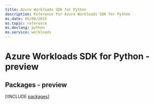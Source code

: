 ```yaml
---
title: Azure Workloads SDK for Python
description: Reference for Azure Workloads SDK for Python
ms.date: 05/06/2025
ms.topic: reference
ms.devlang: python
ms.service: workloads
---
```

# Azure Workloads SDK for Python - preview
## Packages - preview
[!INCLUDE [packages](workloads-index.md)]